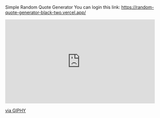 Simple Random Quote Generator
You can login this link: https://random-quote-generator-black-two.vercel.app/
<iframe src="https://giphy.com/embed/n87MlQRIhdtQu1gEl5" width="480" height="270" frameBorder="0" class="giphy-embed" allowFullScreen></iframe><p><a href="https://giphy.com/gifs/n87MlQRIhdtQu1gEl5">via GIPHY</a></p>
